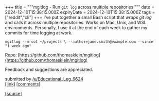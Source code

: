 +++
title = """mgitlog - Run `git log` across multiple repositories."""
date = 2024-12-10T15:38:15.000Z
expiryDate = 2024-12-10T15:38:15.000Z
tags = ["reddit","cli"]
+++
I’ve put together a small Bash script that _wraps git log_ and calls it across multiple repositories. Works on Mac, Unix, and WSL environments. Personally, I use it at the end of each week to gather my commits for time logging at work.

    mgitlog --mroot ~/projects \ --author=jane.smith@example.com --since "1 week ago" 

Repo: [https://github.com/thomasklein/mgitlog](https://github.com/thomasklein/mgitlog)

Feedback and suggestions are appreciated.

submitted by [/u/Educational\_Leg\_6624](https://www.reddit.com/user/Educational_Leg_6624)  
[\[link\]](https://www.reddit.com/r/commandline/comments/1hb4im2/mgitlog_run_git_log_across_multiple_repositories/) [\[comments\]](https://www.reddit.com/r/commandline/comments/1hb4im2/mgitlog_run_git_log_across_multiple_repositories/)

[[source]](https://www.reddit.com/r/commandline/comments/1hb4im2/mgitlog_run_git_log_across_multiple_repositories/)
